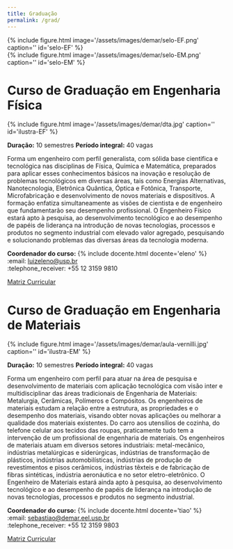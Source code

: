 ```yaml
---
title: Graduação
permalink: /grad/
---
```


<div class="container mb-3">
  <div class="row">
    <div class="col">
        {% include figure.html image='/assets/images/demar/selo-EF.png' caption='' id='selo-EF' %}
    </div>
    <div class="col">
          {% include figure.html image='/assets/images/demar/selo-EM.png' caption='' id='selo-EM' %}
    </div>
  </div>
</div>

<h1 class="alert bg-dark text-light">Curso de Graduação em Engenharia Física</h1>

<div class="col-md-5 float-md-right">
{% include figure.html image='/assets/images/demar/dta.jpg' caption='' id='ilustra-EF' %}
</div>

**Duração:** 10 semestres
**Período integral:** 40 vagas

Forma um engenheiro com perfil generalista, com sólida base cientifica e tecnológica nas disciplinas de Física, Química e Matemática, preparados para aplicar esses conhecimentos básicos na inovação e resolução de problemas tecnológicos em diversas áreas, tais como Energias Alternativas, Nanotecnologia, Eletrônica Quântica, Óptica e Fotônica, Transporte, Microfabricação e desenvolvimento de novos materiais e dispositivos. A formação enfatiza simultaneamente as visões de cientista e de engenheiro que fundamentarão seu desempenho profissional. O Engenheiro Físico estará apto à pesquisa, ao desenvolvimento tecnológico e ao desempenho de papéis de liderança na introdução de novas tecnologias, processos e produtos no segmento industrial com elevado valor agregado, pesquisando e solucionando problemas das diversas áreas da tecnologia moderna.

<p>
<b>Coordenador do curso:</b> {% include docente.html docente='eleno' %}<br />
:email: <a href="mailto:luizeleno@usp.br">luizeleno@usp.br</a><br />
:telephone_receiver: +55 12 3159 9810
</p>

<a href="https://uspdigital.usp.br/jupiterweb/listarGradeCurricular?codcg=88&codcur=88301&codhab=0&tipo=N" target="_blank">Matriz Curricular</a>

<h1 class="alert bg-dark text-light">Curso de Graduação em Engenharia de Materiais</h1>

<div class="col-md-5 float-md-right">
{% include figure.html image='/assets/images/demar/aula-vernilli.jpg' caption='' id='ilustra-EM' %}
</div>

**Duração:** 10 semestres
**Período integral:** 40 vagas

Forma um engenheiro com perfil para atuar na área de pesquisa e desenvolvimento de materiais com aplicação tecnológica com visão inter e multidisciplinar das áreas tradicionais de Engenharia de Materiais: Metalurgia, Cerâmicas, Polímeros e Compósitos. Os engenheiros de materiais estudam a relação entre a estrutura, as propriedades e o desempenho dos materiais, visando obter novas aplicações ou melhorar a qualidade dos materiais existentes. Do carro aos utensílios de cozinha, do telefone celular aos tecidos das roupas, praticamente tudo tem a intervenção de um profissional de engenharia de materiais. Os engenheiros de materiais atuam em diversos setores industriais: metal-mecânico, indústrias metalúrgicas e siderúrgicas, indústrias de transformação de plásticos, indústrias automobilísticas, indústrias de produção de revestimentos e pisos cerâmicos, indústrias têxteis e de fabricação de fibras sintéticas, indústria aeronáutica e no setor eletro-eletrônico. O Engenheiro de Materiais estará ainda apto à pesquisa, ao desenvolvimento tecnológico e ao desempenho de papéis de liderança na introdução de novas tecnologias, processos e produtos no segmento industrial.

<p><b>Coordenador do curso:</b> {% include docente.html docente='tiao' %}<br />
:email: <a href="mailto:sebastiao@demar.eel.usp.br">sebastiao@demar.eel.usp.br</a><br />
:telephone_receiver: +55 12 3159 9803
</p>

<a href="https://uspdigital.usp.br/jupiterweb/listarGradeCurricular?codcg=88&codcur=88202&codhab=0&tipo=N" target="_blank">Matriz Curricular</a>
